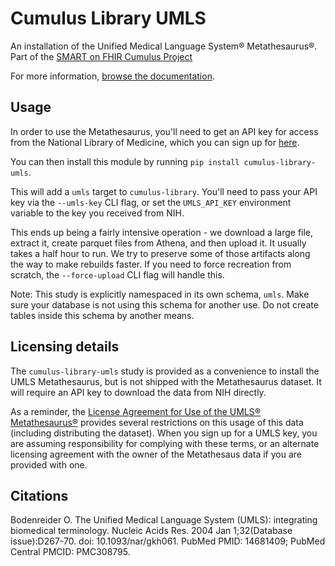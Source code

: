 # Cumulus Library UMLS

An installation of the Unified Medical Language System® Metathesaurus®. Part of the [SMART on FHIR Cumulus Project](https://smarthealthit.org/cumulus)

For more information, [browse the documentation](https://docs.smarthealthit.org/cumulus/library).
## Usage

In order to use the Metathesaurus, you'll need to get an API key for access from the National Library of Medicine, which you can sign up for [here](https://uts.nlm.nih.gov/uts/signup-login).

You can then install this module by running `pip install cumulus-library-umls`.

This will add a `umls` target to `cumulus-library`. You'll need to pass your
API key via the `--umls-key` CLI flag, or set the `UMLS_API_KEY` environment variable
to the key you received from NIH.

This ends up being a fairly intensive operation - we download a large file,
extract it, create parquet files from Athena, and then upload it. It usually
takes a half hour to run. We try to preserve some of those artifacts along
the way to make rebuilds faster. If you need to force recreation from scratch, the
`--force-upload` CLI flag will handle this.

Note: This study is explicitly namespaced in its own schema, `umls`. Make sure your
database is not using this schema for another use. Do not create tables inside this
schema by another means.

## Licensing details

The `cumulus-library-umls` study is provided as a convenience to install the
UMLS Metathesaurus, but is not shipped with the Metathesaurus dataset. It will
require an API key to download the data from NIH directly.

As a reminder, the 
[License Agreement for Use of the UMLS® Metathesaurus®](https://uts.nlm.nih.gov/uts/assets/LicenseAgreement.pdf)
provides several restrictions on this usage of this data (including distributing
the dataset). When you sign up for a UMLS key, you are assuming responsibility
for complying with these terms, or an alternate licensing agreement with the
owner of the Metathesaus data if you are provided with one.


## Citations

Bodenreider O. The Unified Medical Language System (UMLS): integrating biomedical terminology. Nucleic Acids Res. 2004 Jan 1;32(Database issue):D267-70. doi: 10.1093/nar/gkh061. PubMed PMID: 14681409; PubMed Central PMCID: PMC308795.